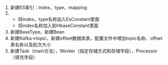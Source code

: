 1. 新建ES索引：index，type，mapping
2. + 将index，type名称加入EsConstant里面
   + 将index名称加入到HbaseConstant里面
3. 新建BaseType，新建Bean
4. 新建Kafka->topic，新建offset数据库表，配置文件中增加topic名称、offset表名称以及批次大小
5. 新建Task（main方法），Worker（指定存储方式和存储字段），Processor（填充字段）

